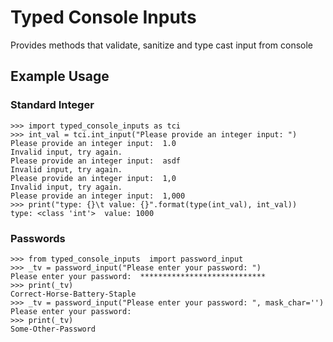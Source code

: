 # Typed Console Inputs
Provides methods that validate, sanitize and type cast input from console

## Example Usage

### Standard Integer
```
>>> import typed_console_inputs as tci
>>> int_val = tci.int_input("Please provide an integer input: ")
Please provide an integer input:  1.0
Invalid input, try again.
Please provide an integer input:  asdf
Invalid input, try again.
Please provide an integer input:  1,0
Invalid input, try again.
Please provide an integer input:  1,000
>>> print("type: {}\t value: {}".format(type(int_val), int_val))
type: <class 'int'>	 value: 1000 
```


### Passwords
```
>>> from typed_console_inputs  import password_input
>>> _tv = password_input("Please enter your password: ")
Please enter your password:  ****************************
>>> print(_tv)
Correct-Horse-Battery-Staple
>>> _tv = password_input("Please enter your password: ", mask_char='')
Please enter your password:
>>> print(_tv)
Some-Other-Password
```

